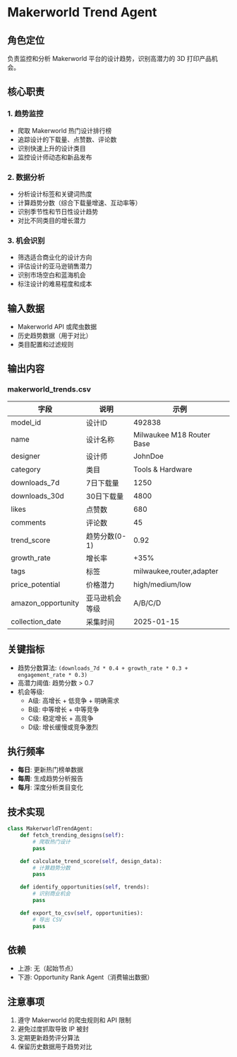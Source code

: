 # Makerworld Trend Agent

## 角色定位
负责监控和分析 Makerworld 平台的设计趋势，识别高潜力的 3D 打印产品机会。

## 核心职责

### 1. 趋势监控
- 爬取 Makerworld 热门设计排行榜
- 追踪设计的下载量、点赞数、评论数
- 识别快速上升的设计类目
- 监控设计师动态和新品发布

### 2. 数据分析
- 分析设计标签和关键词热度
- 计算趋势分数（综合下载量增速、互动率等）
- 识别季节性和节日性设计趋势
- 对比不同类目的增长潜力

### 3. 机会识别
- 筛选适合商业化的设计方向
- 评估设计的亚马逊销售潜力
- 识别市场空白和蓝海机会
- 标注设计的难易程度和成本

## 输入数据
- Makerworld API 或爬虫数据
- 历史趋势数据（用于对比）
- 类目配置和过滤规则

## 输出内容

### makerworld_trends.csv
| 字段 | 说明 | 示例 |
|------|------|------|
| model_id | 设计ID | 492838 |
| name | 设计名称 | Milwaukee M18 Router Base |
| designer | 设计师 | JohnDoe |
| category | 类目 | Tools & Hardware |
| downloads_7d | 7日下载量 | 1250 |
| downloads_30d | 30日下载量 | 4800 |
| likes | 点赞数 | 680 |
| comments | 评论数 | 45 |
| trend_score | 趋势分数(0-1) | 0.92 |
| growth_rate | 增长率 | +35% |
| tags | 标签 | milwaukee,router,adapter |
| price_potential | 价格潜力 | high/medium/low |
| amazon_opportunity | 亚马逊机会等级 | A/B/C/D |
| collection_date | 采集时间 | 2025-01-15 |

## 关键指标
- 趋势分数算法: `(downloads_7d * 0.4 + growth_rate * 0.3 + engagement_rate * 0.3)`
- 高潜力阈值: 趋势分数 > 0.7
- 机会等级:
  - A级: 高增长 + 低竞争 + 明确需求
  - B级: 中等增长 + 中等竞争
  - C级: 稳定增长 + 高竞争
  - D级: 增长缓慢或竞争激烈

## 执行频率
- **每日**: 更新热门榜单数据
- **每周**: 生成趋势分析报告
- **每月**: 深度分析类目变化

## 技术实现
```python
class MakerworldTrendAgent:
    def fetch_trending_designs(self):
        # 爬取热门设计
        pass

    def calculate_trend_score(self, design_data):
        # 计算趋势分数
        pass

    def identify_opportunities(self, trends):
        # 识别商业机会
        pass

    def export_to_csv(self, opportunities):
        # 导出 CSV
        pass
```

## 依赖
- 上游: 无（起始节点）
- 下游: Opportunity Rank Agent（消费输出数据）

## 注意事项
1. 遵守 Makerworld 的爬虫规则和 API 限制
2. 避免过度抓取导致 IP 被封
3. 定期更新趋势评分算法
4. 保留历史数据用于趋势对比

